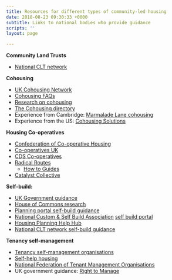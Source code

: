 ```yaml
---
title: Resources for different types of community-led housing
date: 2018-08-23 09:30:33 +0000
subtitle: Links to national bodies who provide guidance
scripts: ''
layout: page

---
```

**Community Land Trusts**

* [National CLT network ](http://www.communitylandtrusts.org.uk/funding-and-resources/resources)

**Cohousing**

* [UK Cohousing Network](https://cohousing.org.uk/membership-categories/)
* [Cohousing FAQs](https://bit.ly/2M4JUFo)
* [Research on cohousing](https://bit.ly/2M7kirC)
* [The Cohousing directory](https://bit.ly/2KyGaHx)
* Experience from Cambridge: [Marmalade Lane cohousing](http://www.houseplanninghelp.com/hph129-setting-up-a-cohousing-scheme-with-chris-wilson-from-k1/)
* Experience from the US: [Cohousing Solutions](http://cohousing-solutions.com/resources/next-steps/)

**Housing Co-operatives**

* [Confederation of Co-operative Housing](http://www.cch.coop/centre-for-excellence/)
* [Co-operatives UK](https://www.uk.coop/developing-co-ops/start-co-operative)
* [CDS Co-operatives](https://www.cds.coop/)
* [Radical Routes](http://www.radicalroutes.org.uk/)
  * [How to Guides](http://www.radicalroutes.org.uk/publicdownloads/how2housingco-opstepbystep.pdf)
* [Catalyst Collective](http://www.catalystcollective.org/cms/housing-co-ops)

**Self-build:**

* [UK Government guidance](https://www.gov.uk/guidance/self-build-and-custom-housebuilding)
* [House of Commons research](http://researchbriefings.parliament.uk/ResearchBriefing/Summary/SN06784)
* [Planning portal self-build guidance](https:/www.planningportal.co.uk/info/200130/common_projects/49/self-build_homes)
* [National Custom & Self Build Association](http://www.nacsba.org.uk/) [self build portal](https://www.selfbuildportal.org.uk/)
* [Housing Planning Help Hub](https://hphhub.com/)
* [National CLT network self-build guidance](http://www.communitylandtrusts.org.uk/funding-and-resources/resources/start-a-clt-building-the-homes-including-self-build)

**Tenancy self-management**

* [Tenancy self-management organisations](https://en.wikipedia.org/wiki/Tenant_management_organisation)
* [Self-help housing](http://self-help-housing.org/how-is-it-done/setting-up/)
* [National Federation of Tenant Management Organisations](http://www.nftmo.co.uk/)
* UK government guidance: [Right to Manage](https://www.gov.uk/government/collections/tenant-management-organisations-guidance)
